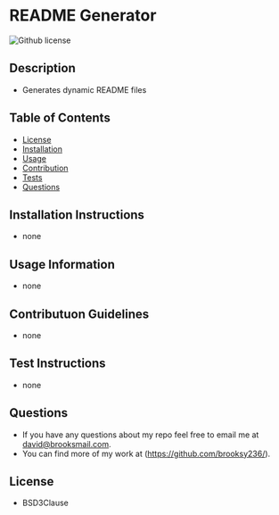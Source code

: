 # README Generator

   ![Github license](https://img.shields.io/badge/license-BSD3Clause-yellowgreen.svg)

  ## Description
  - Generates dynamic README files

  ## Table of Contents

  - [License](#license)
  - [Installation](#installation-instructions)
  - [Usage](#usage-information)
  - [Contribution](#contributon-guidelines)
  - [Tests](#test-instructions)
  - [Questions](#questions)

  ## Installation Instructions
  - none

  ## Usage Information
  - none

  ## Contributuon Guidelines
  - none

  ## Test Instructions
  - none

  ## Questions

  - If you have any questions about my repo feel free to email me at david@brooksmail.com. 
  - You can find more of my work at (https://github.com/brooksy236/).
  

  ## License
  - BSD3Clause
